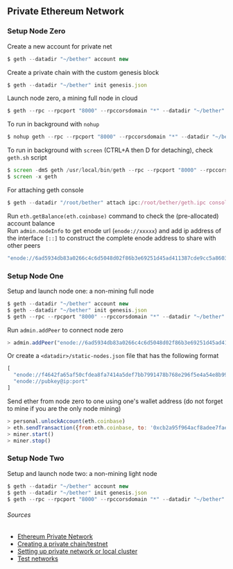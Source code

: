 ## Private Ethereum Network

### Setup Node Zero
Create a new account for private net
```javascript
$ geth --datadir "~/bether" account new
```
Create a private chain with the custom genesis block
```javascript
$ geth --datadir "~/bether" init genesis.json
```
Launch node zero, a mining full node in cloud
```javascript
$ geth --rpc --rpcport "8000" --rpccorsdomain "*" --datadir "~/bether" --port "30303" --nodiscover --rpcapi "db,eth,net,web3" --identity "zero" --networkid 666 --mine --minerthreads 1 console
```
To run in background with ```nohup```
```javascript
$ nohup geth --rpc --rpcport "8000" --rpccorsdomain "*" --datadir "~/bether" --port "30303" --nodiscover --rpcapi "db,eth,net,web3" --identity "zero" --networkid 666 --mine --minerthreads 1 > /dev/null &
```
To run in background with ```screen``` (CTRL+A then D for detaching), check ```geth.sh``` script
```javascript
$ screen -dmS geth /usr/local/bin/geth --rpc --rpcport "8000" --rpccorsdomain "*" --datadir "~/bether" --port "30303" --nodiscover --rpcapi "db,eth,net,web3" --identity "zero" --networkid 666 --mine --minerthreads 1
$ screen -x geth
```
For attaching geth console
```javascript
$ geth --datadir "/root/bether" attach ipc:/root/bether/geth.ipc console
```

Run ```eth.getBalance(eth.coinbase)``` command to check the (pre-allocated) account balance  
Run ```admin.nodeInfo``` to get enode url (```enode://xxxxx```) and add ip address of the interface ```[::]``` to construct the complete enode address to share with other peers
```javascript
"enode://6ad5934db83a0266c4c6d5048d02f86b3e69251d45ad411387cde9cc5a86030f2bee4bcbe200d4238d91b01c94444e562986058c9c4acca2a92cb81eb012acfc@192.168.2.41:30303?discport=0"
```

### Setup Node One

Setup and launch node one: a non-mining full node
```javascript
$ geth --datadir "~/bether" account new
$ geth --datadir "~/bether" init genesis.json
$ geth --rpc --rpcport "8000" --rpccorsdomain "*" --datadir "~/bether" --port "30303" --nodiscover --rpcapi "db,eth,net,web3" --identity "one" --networkid 666 console
```

Run ```admin.addPeer``` to connect node zero
```javascript
> admin.addPeer("enode://6ad5934db83a0266c4c6d5048d02f86b3e69251d45ad411387cde9cc5a86030f2bee4bcbe200d4238d91b01c94444e562986058c9c4acca2a92cb81eb012acfc@192.168.2.41:30303")
```
Or create a ```<datadir>/static-nodes.json``` file that has the following format
```javascript
[
  "enode://f4642fa65af50cfdea8fa7414a5def7bb7991478b768e296f5e4a54e8b995de102e0ceae2e826f293c481b5325f89be6d207b003382e18a8ecba66fbaf6416c0@33.4.2.1:30303",
  "enode://pubkey@ip:port"
]
````

Send ether from node zero to one using one's wallet address (do not forget to mine if you are the only node mining)
```javascript
> personal.unlockAccount(eth.coinbase)
> eth.sendTransaction({from:eth.coinbase, to: '0xcb2a95f964acf8adee7fae30cf5dc6a3f5e14a5c', value: web3.toWei(.000000000001, "ether")})
> miner.start()
> miner.stop()
```

### Setup Node Two

Setup and launch node two: a non-mining light node
```javascript
$ geth --datadir "~/bether" account new
$ geth --datadir "~/bether" init genesis.json
$ geth --rpc --rpcport "8000" --rpccorsdomain "*" --datadir "~/bether" --port "30303" --nodiscover --rpcapi "db,eth,net,web3" --identity "one" --networkid 666 --light console
```

###### Sources
* [Ethereum Private Network](https://github.com/ethereum/go-ethereum/wiki/Private-network)
* [Creating a private chain/testnet](https://souptacular.gitbooks.io/ethereum-tutorials-and-tips-by-hudson/content/private-chain.html)  
* [Setting up private network or local cluster](https://github.com/ethereum/go-ethereum/wiki/Setting-up-private-network-or-local-cluster)  
* [Test networks](https://github.com/ethereum/homestead-guide/blob/master/source/network/test-networks.rst#id6)

